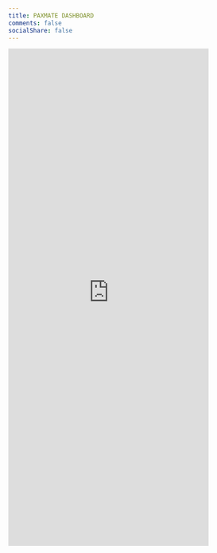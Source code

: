 ```yaml
---
title: PAXMATE DASHBOARD
comments: false
socialShare: false
---
```


<iframe width=80% height="1000" src="https://lookerstudio.google.com/embed/reporting/55e8d4db-8fc5-475d-bd65-4607782ee7e8/page/Cb2pD" frameborder="0" style="border:0" allowfullscreen sandbox="allow-storage-access-by-user-activation allow-scripts allow-same-origin allow-popups allow-popups-to-escape-sandbox"></iframe>
